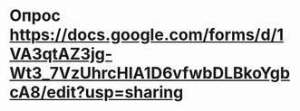 # Опрос  https://docs.google.com/forms/d/1VA3qtAZ3jg-Wt3_7VzUhrcHIA1D6vfwbDLBkoYgbcA8/edit?usp=sharing
